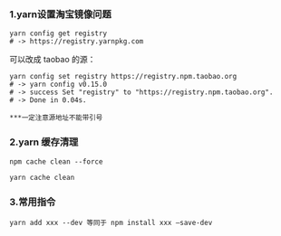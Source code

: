 ### 1.yarn设置淘宝镜像问题 
```
yarn config get registry
# -> https://registry.yarnpkg.com

```
可以改成 taobao 的源：
```
yarn config set registry https://registry.npm.taobao.org
# -> yarn config v0.15.0
# -> success Set "registry" to "https://registry.npm.taobao.org".
# -> Done in 0.04s.

***一定注意源地址不能带引号
```

### 2.yarn 缓存清理
```
npm cache clean --force

yarn cache clean
```
### 3.常用指令
```
yarn add xxx --dev 等同于 npm install xxx —save-dev
```